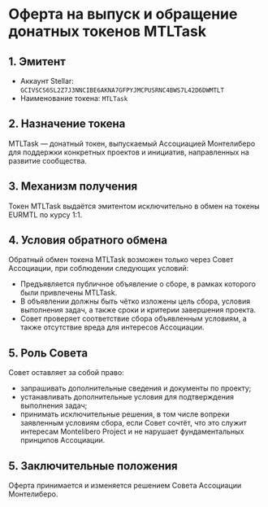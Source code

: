 # Оферта на выпуск и обращение донатных токенов MTLTask

## 1. Эмитент

* Аккаунт Stellar: `GCIVSCS6SL2Z7J3NNCIBE6AKNA7GFPYJMCPUSRNC4BWS7L42D6DWMTLT`
* Наименование токена: `MTLTask`

## 2. Назначение токена

MTLTask — донатный токен, выпускаемый Ассоциацией Монтелиберо для поддержки конкретных проектов и инициатив, направленных на развитие сообщества.

## 3. Механизм получения

Токен MTLTask выдаётся эмитентом исключительно в обмен на токены EURMTL по курсу 1:1.

## 4. Условия обратного обмена

Обратный обмен токена MTLTask возможен только через Совет Ассоциации, при соблюдении следующих условий:
* Предъявляется публичное объявление о сборе, в рамках которого были привлечены MTLTask.
* В объявлении должны быть чётко изложены цель сбора, условия выполнения задач, а также сроки и критерии завершения проекта.
* Совет проверяет соответствие сбора объявленным условиям, а также отсутствие вреда для интересов Ассоциации.

## 5. Роль Совета

Совет оставляет за собой право:
* запрашивать дополнительные сведения и документы по проекту;
* устанавливать дополнительные условия для подтверждения выполнения задач;
* принимать исключительные решения, в том числе вопреки заявленным условиям сбора, если Совет сочтёт, что это служит интересам Montelibero Project и не нарушает фундаментальных принципов Ассоциации.

## 5. Заключительные положения

Оферта принимается и изменяется решением Совета Ассоциации Монтелиберо.
